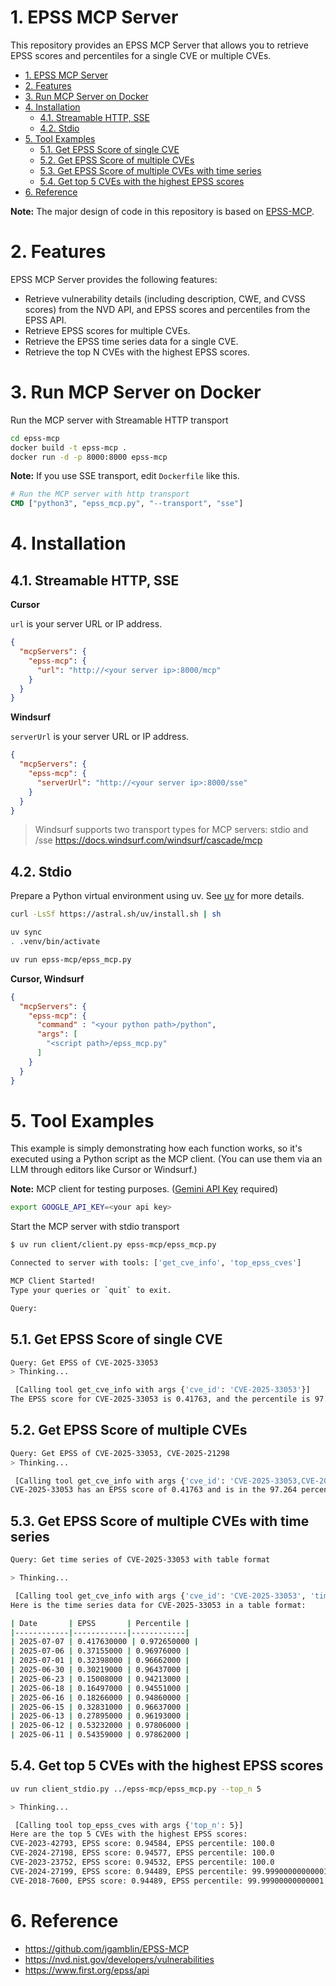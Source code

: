 # 1. EPSS MCP Server

This repository provides an EPSS MCP Server that allows you to retrieve EPSS scores and percentiles for a single CVE or multiple CVEs.

- [1. EPSS MCP Server](#1-epss-mcp-server)
- [2. Features](#2-features)
- [3. Run MCP Server on Docker](#3-run-mcp-server-on-docker)
- [4. Installation](#4-installation)
  - [4.1. Streamable HTTP, SSE](#41-streamable-http-sse)
  - [4.2. Stdio](#42-stdio)
- [5. Tool Examples](#5-tool-examples)
  - [5.1. Get EPSS Score of single CVE](#51-get-epss-score-of-single-cve)
  - [5.2. Get EPSS Score of multiple CVEs](#52-get-epss-score-of-multiple-cves)
  - [5.3. Get EPSS Score of multiple CVEs with time series](#53-get-epss-score-of-multiple-cves-with-time-series)
  - [5.4. Get top 5 CVEs with the highest EPSS scores](#54-get-top-5-cves-with-the-highest-epss-scores)
- [6. Reference](#6-reference)


**Note:** The major design of code in this repository is based on [EPSS-MCP](https://github.com/jgamblin/EPSS-MCP).


# 2. Features

EPSS MCP Server provides the following features:

- Retrieve vulnerability details (including description, CWE, and CVSS scores) from the NVD API, and EPSS scores and percentiles from the EPSS API.
- Retrieve EPSS scores for multiple CVEs.
- Retrieve the EPSS time series data for a single CVE.
- Retrieve the top N CVEs with the highest EPSS scores.

# 3. Run MCP Server on Docker

Run the MCP server with Streamable HTTP transport

```sh
cd epss-mcp
docker build -t epss-mcp .
docker run -d -p 8000:8000 epss-mcp
```

**Note:** If you use SSE transport, edit `Dockerfile` like this.

```dockerfile
# Run the MCP server with http transport
CMD ["python3", "epss_mcp.py", "--transport", "sse"]
```

# 4. Installation

## 4.1. Streamable HTTP, SSE

__Cursor__

`url` is your server URL or IP address.

```json
{
  "mcpServers": {
    "epss-mcp": {
      "url": "http://<your server ip>:8000/mcp"
    }
  }
}
```

__Windsurf__

`serverUrl` is your server URL or IP address. 

```json
{
  "mcpServers": {
    "epss-mcp": {
      "serverUrl": "http://<your server ip>:8000/sse"
    }
  }
}
```
>Windsurf supports two transport types for MCP servers: stdio and /sse
https://docs.windsurf.com/windsurf/cascade/mcp

## 4.2. Stdio

Prepare a Python virtual environment using uv. See [uv](https://docs.astral.sh/uv/getting-started/installation/#installation-methods) for more details. 
```sh
curl -LsSf https://astral.sh/uv/install.sh | sh
``` 

```sh
uv sync
. .venv/bin/activate
```

```sh
uv run epss-mcp/epss_mcp.py
```

__Cursor, Windsurf__

```json
{
  "mcpServers": {
    "epss-mcp": {
      "command" : "<your python path>/python",
      "args": [
        "<script path>/epss_mcp.py"
      ]
    }
  }
}
```




# 5. Tool Examples

This example is simply demonstrating how each function works, so it's executed using a Python script as the MCP client.
(You can use them via an LLM through editors like Cursor or Windsurf.)

**Note:** MCP client for testing purposes. ([Gemini API Key](https://ai.google.dev/gemini-api/docs/api-key?hl=ja) required)

```sh
export GOOGLE_API_KEY=<your api key>
```

Start the MCP server with stdio transport

```sh
$ uv run client/client.py epss-mcp/epss_mcp.py

Connected to server with tools: ['get_cve_info', 'top_epss_cves']

MCP Client Started!
Type your queries or `quit` to exit.

Query: 
```

## 5.1. Get EPSS Score of single CVE
```sh
Query: Get EPSS of CVE-2025-33053
> Thinking...

 [Calling tool get_cve_info with args {'cve_id': 'CVE-2025-33053'}]
The EPSS score for CVE-2025-33053 is 0.41763, and the percentile is 97.264.
```

## 5.2. Get EPSS Score of multiple CVEs

```sh
Query: Get EPSS of CVE-2025-33053, CVE-2025-21298
> Thinking...

 [Calling tool get_cve_info with args {'cve_id': 'CVE-2025-33053,CVE-2025-21298'}]
CVE-2025-33053 has an EPSS score of 0.41763 and is in the 97.264 percentile. CVE-2025-21298 has an EPSS score of 0.70558 and is in the 98.593 percentile.
```

## 5.3. Get EPSS Score of multiple CVEs with time series

```sh
Query: Get time series of CVE-2025-33053 with table format

> Thinking...

 [Calling tool get_cve_info with args {'cve_id': 'CVE-2025-33053', 'time_series': True}]
Here is the time series data for CVE-2025-33053 in a table format:

| Date       | EPSS       | Percentile |
|------------|------------|------------|
| 2025-07-07 | 0.417630000 | 0.972650000 |
| 2025-07-06 | 0.37155000 | 0.96976000 |
| 2025-07-01 | 0.32398000 | 0.96662000 |
| 2025-06-30 | 0.30219000 | 0.96437000 |
| 2025-06-23 | 0.15008000 | 0.94213000 |
| 2025-06-18 | 0.16497000 | 0.94551000 |
| 2025-06-16 | 0.18266000 | 0.94860000 |
| 2025-06-15 | 0.32831000 | 0.96637000 |
| 2025-06-13 | 0.27895000 | 0.96193000 |
| 2025-06-12 | 0.53232000 | 0.97806000 |
| 2025-06-11 | 0.54359000 | 0.97862000 |
```

## 5.4. Get top 5 CVEs with the highest EPSS scores

```sh
uv run client_stdio.py ../epss-mcp/epss_mcp.py --top_n 5

> Thinking...

 [Calling tool top_epss_cves with args {'top_n': 5}]
Here are the top 5 CVEs with the highest EPSS scores:
CVE-2023-42793, EPSS score: 0.94584, EPSS percentile: 100.0
CVE-2024-27198, EPSS score: 0.94577, EPSS percentile: 100.0
CVE-2023-23752, EPSS score: 0.94532, EPSS percentile: 100.0
CVE-2024-27199, EPSS score: 0.94489, EPSS percentile: 99.99900000000001
CVE-2018-7600, EPSS score: 0.94489, EPSS percentile: 99.99900000000001
```


# 6. Reference

- https://github.com/jgamblin/EPSS-MCP
- https://nvd.nist.gov/developers/vulnerabilities
- https://www.first.org/epss/api



